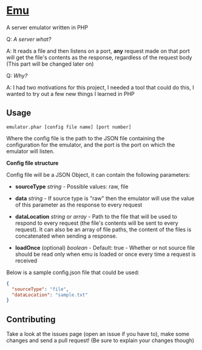[Emu](https://hrn4n.github.io/emulator)
===
A server emulator written in PHP

Q: *A server what?*

A: It reads a file and then listens on a port, **any** request made on that port will get the file's contents as the response, regardless of the request body (This part will be changed later on)

Q: *Why?*

A: I had two motivations for this project, I needed a tool that could do this, I wanted to try out a few new things I learned in PHP


Usage
-----
```
emulator.phar [config file name] [port number]
```

Where the config file is the path to the JSON file containing the configuration for the emulator, and the port is the port on which the emulator will listen.

**Config file structure**

Config file will be a JSON Object, it can contain the following parameters:

- **sourceType** *string* - Possible values: raw, file
- **data** *string* - If source type is "raw" then the emulator will use the value of this parameter as the response to every request
- **dataLocation** *string* or *array* - Path to the file that will be used to respond to every request (the file's contents will be sent to every request). It can also be an array of file paths, the content of the files is concatenated when sending a response.

- **loadOnce** (optional) *boolean* - Default: true - Whether or not source file should be read only when emu is loaded or once every time a request is received


Below is a sample config.json file that could be used:

```json
{
  "sourceType": "file",
  "dataLocation": "sample.txt"
}
```

Contributing
------------
Take a look at the issues page (open an issue if you have to), make some changes and send a pull request! (Be sure to explain  your changes though)
